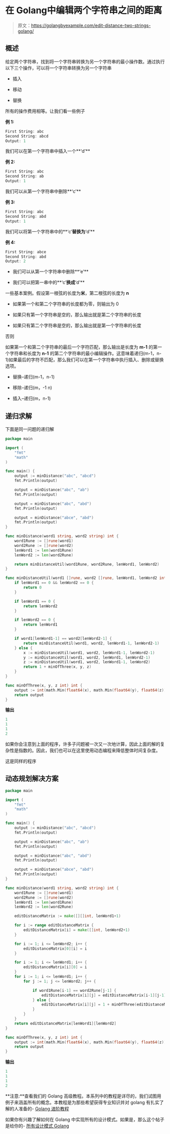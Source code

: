 # 在 Golang中编辑两个字符串之间的距离

> 原文：<https://golangbyexample.com/edit-distance-two-strings-golang/>

## **概述**

给定两个字符串，找到将一个字符串转换为另一个字符串的最小操作数。通过执行以下三个操作，可以将一个字符串转换为另一个字符串

*   插入

*   移动

*   替换

所有的操作费用相等。让我们看一些例子

**例 1:**

```go
First String: abc
Second String: abcd
Output: 1
```

我们可以在第一个字符串中插入一个**‘d’**

**例 2:**

```go
First String: abc
Second String: ab
Output: 1
```

我们可以从第一个字符串中删除**‘c’**

**例 3:**

```go
First String: abc
Second String: abd
Output: 1
```

我们可以将第一个字符串中的**‘c’**替换为**‘d’**

**例 4:**

```go
First String: abce
Second String: abd
Output: 2
```

*   我们可以从第一个字符串中删除**‘e’**

*   我们可以把第一串中的**‘c’**换成**‘d’**

一些基本案例。假设第一根弦的长度为**米**，第二根弦的长度为 **n**

*   如果第一个和第二个字符串的长度都为零，则输出为 0

*   如果只有第一个字符串是空的，那么输出就是第二个字符串的长度

*   如果只有第二个字符串是空的，那么输出就是第一个字符串的长度

否则

如果第一个和第二个字符串的最后一个字符匹配，那么输出是长度为 **m-1** 的第一个字符串和长度为 **n-1** 的第二个字符串的最小编辑操作。这意味着递归(m-1，n-1)如果最后的字符不匹配，那么我们可以在第一个字符串中执行插入、删除或替换选项。

*   替换–递归(m-1，n-1)

*   移除–递归(m，-1 n)

*   插入–递归(m，n-1)

## **递归求解**

下面是同一问题的递归解

```go
package main

import (
	"fmt"
	"math"
)

func main() {
	output := minDistance("abc", "abcd")
	fmt.Println(output)

	output = minDistance("abc", "ab")
	fmt.Println(output)

	output = minDistance("abc", "abd")
	fmt.Println(output)

	output = minDistance("abce", "abd")
	fmt.Println(output)
}

func minDistance(word1 string, word2 string) int {
	word1Rune := []rune(word1)
	word2Rune := []rune(word2)
	lenWord1 := len(word1Rune)
	lenWord2 := len(word2Rune)

	return minDistanceUtil(word1Rune, word2Rune, lenWord1, lenWord2)
}

func minDistanceUtil(word1 []rune, word2 []rune, lenWord1, lenWord2 int) int {
	if lenWord1 == 0 && lenWord2 == 0 {
		return 0
	}

	if lenWord1 == 0 {
		return lenWord2
	}

	if lenWord2 == 0 {
		return lenWord1
	}

	if word1[lenWord1-1] == word2[lenWord2-1] {
		return minDistanceUtil(word1, word2, lenWord1-1, lenWord2-1)
	} else {
		x := minDistanceUtil(word1, word2, lenWord1-1, lenWord2-1)
		y := minDistanceUtil(word1, word2, lenWord1, lenWord2-1)
		z := minDistanceUtil(word1, word2, lenWord1-1, lenWord2)
		return 1 + minOfThree(x, y, z)
	}
}

func minOfThree(x, y, z int) int {
	output := int(math.Min(float64(x), math.Min(float64(y), float64(z))))
	return output
}
```

**输出**

```go
1
1
1
2
```

如果你会注意到上面的程序，许多子问题被一次又一次地计算，因此上面的解的复杂性是指数的。因此，我们也可以在这里使用动态编程来降低整体时间复杂度。

这是同样的程序

## **动态规划解决方案**

```go
package main

import (
	"fmt"
	"math"
)

func main() {
	output := minDistance("abc", "abcd")
	fmt.Println(output)

	output = minDistance("abc", "ab")
	fmt.Println(output)

	output = minDistance("abc", "abd")
	fmt.Println(output)

	output = minDistance("abce", "abd")
	fmt.Println(output)
}

func minDistance(word1 string, word2 string) int {
	word1Rune := []rune(word1)
	word2Rune := []rune(word2)
	lenWord1 := len(word1Rune)
	lenWord2 := len(word2Rune)

	editDistanceMatrix := make([][]int, lenWord1+1)

	for i := range editDistanceMatrix {
		editDistanceMatrix[i] = make([]int, lenWord2+1)
	}

	for i := 1; i <= lenWord2; i++ {
		editDistanceMatrix[0][i] = i
	}

	for i := 1; i <= lenWord1; i++ {
		editDistanceMatrix[i][0] = i
	}
	for i := 1; i <= lenWord1; i++ {
		for j := 1; j <= lenWord2; j++ {

			if word1Rune[i-1] == word2Rune[j-1] {
				editDistanceMatrix[i][j] = editDistanceMatrix[i-1][j-1]
			} else {
				editDistanceMatrix[i][j] = 1 + minOfThree(editDistanceMatrix[i-1][j], editDistanceMatrix[i][j-1], editDistanceMatrix[i-1][j-1])
			}
		}
	}
	return editDistanceMatrix[lenWord1][lenWord2]
}

func minOfThree(x, y, z int) int {
	output := int(math.Min(float64(x), math.Min(float64(y), float64(z))))
	return output
}
```

**输出**

```go
1
1
1
2
```

**注意:**查看我们的 Golang 高级教程。本系列中的教程是详尽的，我们试图用例子来涵盖所有的概念。本教程是为那些希望获得专业知识并对 golang 有扎实了解的人准备的- [Golang 进阶教程](https://golangbyexample.com/golang-comprehensive-tutorial/)

如果你有兴趣了解如何在 Golang 中实现所有的设计模式。如果是，那么这个帖子是给你的- [所有设计模式 Golang](https://golangbyexample.com/all-design-patterns-golang/)